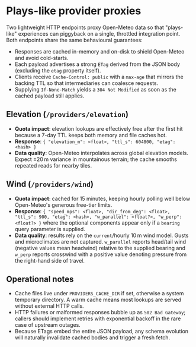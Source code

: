 # Plays-like provider proxies

Two lightweight HTTP endpoints proxy Open-Meteo data so that "plays-like" experiences
can piggyback on a single, throttled integration point. Both endpoints share the same
behavioural guarantees:

- Responses are cached in-memory and on-disk to shield Open-Meteo and avoid cold-starts.
- Each payload advertises a strong `ETag` derived from the JSON body (excluding the
  `etag` property itself).
- Clients receive `Cache-Control: public` with a `max-age` that mirrors the backing TTL
  so that intermediaries can coalesce requests.
- Supplying `If-None-Match` yields a `304 Not Modified` as soon as the cached payload
  still applies.

## Elevation (`/providers/elevation`)

- **Quota impact**: elevation lookups are effectively free after the first hit because
  a 7-day TTL keeps both memory and file caches hot.
- **Response**: `{ "elevation_m": <float>, "ttl_s": 604800, "etag": <hash> }`
- **Data quality**: Open-Meteo interpolates across global elevation models. Expect
  ±20 m variance in mountainous terrain; the cache smooths repeated reads for nearby
  tiles.

## Wind (`/providers/wind`)

- **Quota impact**: cached for 15 minutes, keeping hourly polling well below Open-Meteo's
  generous free-tier limits.
- **Response**: `{ "speed_mps": <float>, "dir_from_deg": <float>, "ttl_s": 900,
  "etag": <hash>, "w_parallel": <float?>, "w_perp": <float?> }` where the optional
  components appear only if a `bearing` query parameter is supplied.
- **Data quality**: results rely on the `current`/hourly 10 m wind model. Gusts and
  microclimates are not captured. `w_parallel` reports head/tail wind (negative values
  mean headwind) relative to the supplied bearing and `w_perp` reports crosswind with
  a positive value denoting pressure from the right-hand side of travel.

## Operational notes

- Cache files live under `PROVIDERS_CACHE_DIR` if set, otherwise a system temporary
  directory. A warm cache means most lookups are served without external HTTP calls.
- HTTP failures or malformed responses bubble up as `502 Bad Gateway`; callers should
  implement retries with exponential backoff in the rare case of upstream outages.
- Because ETags embed the entire JSON payload, any schema evolution will naturally
  invalidate cached bodies and trigger a fresh fetch.

